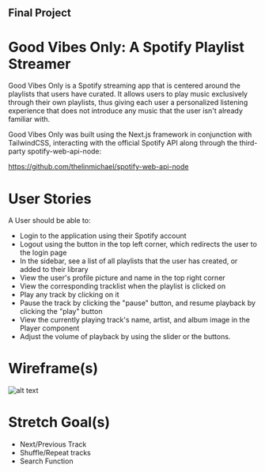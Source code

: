 ## Final Project
# Good Vibes Only: A Spotify Playlist Streamer

Good Vibes Only is a Spotify streaming app that is centered around the playlists that users have curated. It allows users to play music exclusively through their own playlists, thus giving each user a personalized listening experience that does not introduce any music that the user isn't already familiar with.

Good Vibes Only was built using the Next.js framework in conjunction with TailwindCSS, interacting with the official Spotify API along through the third-party spotify-web-api-node:

https://github.com/thelinmichael/spotify-web-api-node

# User Stories

A User should be able to:

- Login to the application using their Spotify account
- Logout using the button in the top left corner, which redirects the user to the login page
- In the sidebar, see a list of all playlists that the user has created, or added to their library
- View the user's profile picture and name in the top right corner
- View the corresponding tracklist when the playlist is clicked on
- Play any track by clicking on it
- Pause the track by clicking the "pause" button, and resume playback by clicking the "play" button
- View the currently playing track's name, artist, and album image in the Player component
- Adjust the volume of playback by using the slider or the buttons.

# Wireframe(s)

![alt text](https://user-images.githubusercontent.com/43020545/171634849-a854cf63-0bd1-495f-bf32-8ceaf71d80f6.png)


# Stretch Goal(s)

- Next/Previous Track
- Shuffle/Repeat tracks
- Search Function